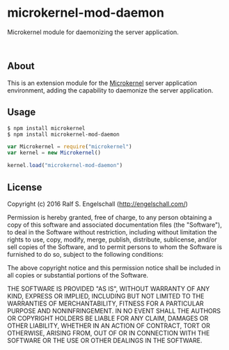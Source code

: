 
microkernel-mod-daemon
======================

Microkernel module for daemonizing the server application.

<p/>
<img src="https://nodei.co/npm/microkernel-mod-daemon.png?downloads=true&stars=true" alt=""/>

<p/>
<img src="https://david-dm.org/rse/microkernel-mod-daemon.png" alt=""/>

About
-----

This is an extension module for the
[Microkernel](http://github.com/rse/microkernel) server
application environment, adding the capability to
daemonize the server application.

Usage
-----

```shell
$ npm install microkernel
$ npm install microkernel-mod-daemon
```

```js
var Microkernel = require("microkernel")
var kernel = new Microkernel()

kernel.load("microkernel-mod-daemon")
```

License
-------

Copyright (c) 2016 Ralf S. Engelschall (http://engelschall.com/)

Permission is hereby granted, free of charge, to any person obtaining
a copy of this software and associated documentation files (the
"Software"), to deal in the Software without restriction, including
without limitation the rights to use, copy, modify, merge, publish,
distribute, sublicense, and/or sell copies of the Software, and to
permit persons to whom the Software is furnished to do so, subject to
the following conditions:

The above copyright notice and this permission notice shall be included
in all copies or substantial portions of the Software.

THE SOFTWARE IS PROVIDED "AS IS", WITHOUT WARRANTY OF ANY KIND,
EXPRESS OR IMPLIED, INCLUDING BUT NOT LIMITED TO THE WARRANTIES OF
MERCHANTABILITY, FITNESS FOR A PARTICULAR PURPOSE AND NONINFRINGEMENT.
IN NO EVENT SHALL THE AUTHORS OR COPYRIGHT HOLDERS BE LIABLE FOR ANY
CLAIM, DAMAGES OR OTHER LIABILITY, WHETHER IN AN ACTION OF CONTRACT,
TORT OR OTHERWISE, ARISING FROM, OUT OF OR IN CONNECTION WITH THE
SOFTWARE OR THE USE OR OTHER DEALINGS IN THE SOFTWARE.

